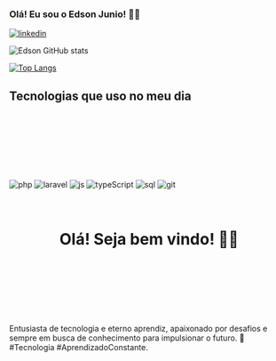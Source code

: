 ### Olá! Eu sou o Edson Junio! 👋🏽


[![linkedin](https://img.shields.io/badge/LinkedIn-0077B5?style=for-the-badge&logo=linkedin&logoColor=white)](https://www.linkedin.com/in/edson-almeida-154b44192/)


![Edson GitHub stats](https://github-readme-stats.vercel.app/api?username=EdsonJunio&show_icons=true&theme=dracula)

[![Top Langs](https://github-readme-stats.vercel.app/api/top-langs/?username=EdsonJunio)](https://github.com/anuraghazra/github-readme-stats)

## Tecnologias que uso no meu dia


<br/>
<br/>
<br/>
<br/>
<br/>





<div style="display": inline_block><br/>
    <div style="display": inline_block><br/>
<img align="center" alt="php" src="https://img.shields.io/badge/PHP-777BB4?style=for-the-badge&logo=php&logoColor=white"/>
<img align="center" alt="laravel" src="https://img.shields.io/badge/Laravel-FF2D20?style=for-the-badge&logo=laravel&logoColor=white"/>
     <img align="center" alt="js" src="https://img.shields.io/badge/JavaScript-F7DF1E?style=for-the-badge&logo=javascript&logoColor=black"/>
     <img align="center" alt="typeScript" src="https://img.shields.io/badge/TypeScript-007ACC?style=for-the-badge&logo=typescript&logoColor=white"/>
     <img align="center" alt="sql" src="https://img.shields.io/badge/MySQL-005C84?style=for-the-badge&logo=mysql&logoColor=white"/>
    <img align="center" alt="git" src="https://img.shields.io/badge/GIT-E44C30?style=for-the-badge&logo=git&logoColor=white"/>
</div><br/>

 
 
 
<br/>
<h1 align="center">Olá! Seja bem vindo! 👋🏽</h1>
</h1>
<br/>
<br/>
<br/>
<br/>
<br/>
<br/>





Entusiasta de tecnologia e eterno aprendiz, apaixonado por desafios e sempre em busca de conhecimento para impulsionar o futuro. 🚀 #Tecnologia #AprendizadoConstante.
